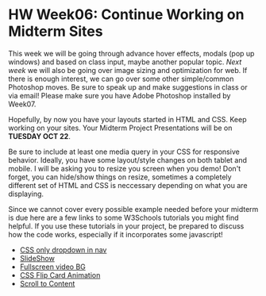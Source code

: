 # HW Week06: Continue Working on Midterm Sites

This week we will be going through advance hover effects, modals (pop up windows) and based on class input, maybe another popular topic. _Next week_ we will also be going over image sizing and optimization for web. If there is enough interest, we can go over some other simple/common Photoshop moves. Be sure to speak up and make suggestions in class or via email! Please make sure you have Adobe Photoshop installed by Week07.

Hopefully, by now you have your layouts started in HTML and CSS. Keep working on your sites. Your Midterm Project Presentations will be on **TUESDAY OCT 22**.

Be sure to include at least one media query in your CSS for responsive behavior. Ideally, you have some layout/style changes on both tablet and mobile. I will be asking you to resize you screen when you demo! Don't forget, you can hide/show things on resize, sometimes a completely different set of HTML and CSS is neccessary depending on what you are displaying.

Since we cannot cover every possible example needed before your midterm is due here are a few links to some W3Schools tutorials you might find helpful. If you use these tutorials in your project, be prepared to discuss how the code works, especially if it incorporates some javascript!

- [CSS only dropdown in nav](https://www.w3schools.com/howto/howto_css_dropdown_navbar.asp)
- [SlideShow](https://www.w3schools.com/howto/howto_js_slideshow.asp)
- [Fullscreen video BG](https://www.w3schools.com/howto/howto_css_fullscreen_video.asp)
- [CSS Flip Card Animation](https://www.w3schools.com/howto/howto_css_flip_card.asp)
- [Scroll to Content](https://www.w3schools.com/howto/howto_js_scroll_into_view.asp)
